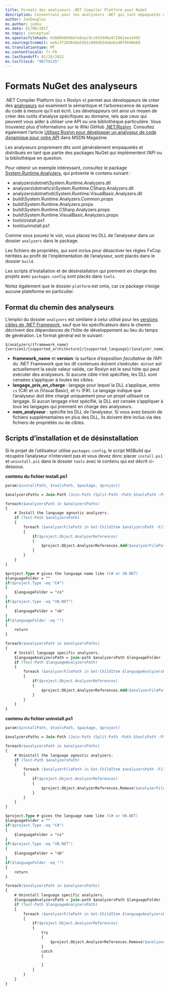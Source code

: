 ```yaml
---
title: Formats des analyseurs .NET Compiler Platform pour NuGet
description: Conventions pour les analyseurs .NET qui sont empaquetés et distribués avec les packages NuGet qui implémentent une API ou une bibliothèque.
author: JonDouglas
ms.author: jodou
ms.date: 01/09/2017
ms.topic: conceptual
ms.openlocfilehash: 63880b6b9bbfe6aac9cc6419d6a972062eea3495
ms.sourcegitcommit: ee6c3f203648a5561c809db54ebeb1d0f0598b68
ms.translationtype: MT
ms.contentlocale: fr-FR
ms.lasthandoff: 01/26/2021
ms.locfileid: "98774135"
---
```

# <a name="analyzer-nuget-formats"></a>Formats NuGet des analyseurs

.NET Compiler Platform (ou « Roslyn ») permet aux développeurs de créer des [analyseurs](https://github.com/dotnet/roslyn/blob/master/docs/wiki/How-To-Write-a-C%23-Analyzer-and-Code-Fix.md) qui examinent la sémantique et l’arborescence de syntaxe du code à mesure qu’il est écrit. Les développeurs ont ainsi un moyen de créer des outils d’analyse spécifiques au domaine, tels que ceux qui peuvent vous aider à utiliser une API ou une bibliothèque particulière. Vous trouverez plus d’informations sur le Wiki GitHub [.NET/Roslyn](https://github.com/dotnet/roslyn/wiki). Consultez également l’article [Utilisez Roslyn pour développer un analyseur de code dynamique pour votre API](/archive/msdn-magazine/2014/special-issue/csharp-and-visual-basic-use-roslyn-to-write-a-live-code-analyzer-for-your-api) dans MSDN Magazine.

Les analyseurs proprement dits sont généralement empaquetés et distribués en tant que partie des packages NuGet qui implémentent l’API ou la bibliothèque en question.

Pour obtenir un exemple intéressant, consultez le package [System.Runtime.Analyzers](https://www.nuget.org/packages/System.Runtime.Analyzers), qui présente le contenu suivant :

- analyzers\dotnet\System.Runtime.Analyzers.dll
- analyzers\dotnet\cs\System.Runtime.CSharp.Analyzers.dll
- analyzers\dotnet\vb\System.Runtime.VisualBasic.Analyzers.dll
- build\System.Runtime.Analyzers.Common.props
- build\System.Runtime.Analyzers.props
- build\System.Runtime.CSharp.Analyzers.props
- build\System.Runtime.VisualBasic.Analyzers.props
- tools\install.ps1
- tools\uninstall.ps1

Comme vous pouvez le voir, vous placez les DLL de l’analyseur dans un dossier `analyzers` dans le package.

Les fichiers de propriétés, qui sont inclus pour désactiver les règles FxCop héritées au profit de l’implémentation de l’analyseur, sont placés dans le dossier `build`.

Les scripts d’installation et de désinstallation qui prennent en charge des projets avec `packages.config` sont placés dans `tools`.

Notez également que le dossier `platform` est omis, car ce package n’exige aucune plateforme en particulier.


## <a name="analyzers-path-format"></a>Format du chemin des analyseurs

L’emploi du dossier `analyzers` est similaire à celui utilisé pour les [versions cibles de .NET Framework](../create-packages/supporting-multiple-target-frameworks.md), sauf que les spécificateurs dans le chemin décrivent des dépendances de l’hôte de développement au lieu du temps de génération. Le format général est le suivant :

```
$/analyzers/{framework_name}{version}/{supported_architecture}/{supported_language}/{analyzer_name}.dll
```

- **framework_name** et **version**: la surface d’exposition *facultative* de l’API du .NET Framework que les dll contenues doivent s’exécuter. `dotnet` est actuellement la seule valeur valide, car Roslyn est le seul hôte qui peut exécuter des analyseurs. Si aucune cible n’est spécifiée, les DLL sont censées s’appliquer à *toutes* les cibles.
- **langage_pris_en_charge** : langage pour lequel la DLL s’applique, entre `cs` (C#) et `vb` (Visual Basic), et `fs` (F#). Le langage indique que l’analyseur doit être chargé uniquement pour un projet utilisant ce langage. Si aucun langage n’est spécifié, la DLL est censée s’appliquer à *tous* les langages qui prennent en charge des analyseurs.
- **nom_analyseur** : spécifie les DLL de l’analyseur. Si vous avez besoin de fichiers supplémentaires en plus des DLL, ils doivent être inclus via des fichiers de propriétés ou de cibles.


## <a name="install-and-uninstall-scripts"></a>Scripts d’installation et de désinstallation

Si le projet de l’utilisateur utilise `packages.config`, le script MSBuild qui récupère l’analyseur n’intervient pas et vous devez donc placer `install.ps1` et `uninstall.ps1` dans le dossier `tools` avec le contenu qui est décrit ci-dessous.

**contenu du fichier install.ps1**

```ps
param($installPath, $toolsPath, $package, $project)

$analyzersPaths = Join-Path (Join-Path (Split-Path -Path $toolsPath -Parent) "analyzers" ) * -Resolve

foreach($analyzersPath in $analyzersPaths)
{
    # Install the language agnostic analyzers.
    if (Test-Path $analyzersPath)
    {
        foreach ($analyzerFilePath in Get-ChildItem $analyzersPath -Filter *.dll)
        {
            if($project.Object.AnalyzerReferences)
            {
                $project.Object.AnalyzerReferences.Add($analyzerFilePath.FullName)
            }
        }
    }
}

$project.Type # gives the language name like (C# or VB.NET)
$languageFolder = ""
if($project.Type -eq "C#")
{
    $languageFolder = "cs"
}
if($project.Type -eq "VB.NET")
{
    $languageFolder = "vb"
}
if($languageFolder -eq "")
{
    return
}

foreach($analyzersPath in $analyzersPaths)
{
    # Install language specific analyzers.
    $languageAnalyzersPath = join-path $analyzersPath $languageFolder
    if (Test-Path $languageAnalyzersPath)
    {
        foreach ($analyzerFilePath in Get-ChildItem $languageAnalyzersPath -Filter *.dll)
        {
            if($project.Object.AnalyzerReferences)
            {
                $project.Object.AnalyzerReferences.Add($analyzerFilePath.FullName)
            }
        }
    }
}
```


**contenu du fichier uninstall.ps1**

```ps
param($installPath, $toolsPath, $package, $project)

$analyzersPaths = Join-Path (Join-Path (Split-Path -Path $toolsPath -Parent) "analyzers" ) * -Resolve

foreach($analyzersPath in $analyzersPaths)
{
    # Uninstall the language agnostic analyzers.
    if (Test-Path $analyzersPath)
    {
        foreach ($analyzerFilePath in Get-ChildItem $analyzersPath -Filter *.dll)
        {
            if($project.Object.AnalyzerReferences)
            {
                $project.Object.AnalyzerReferences.Remove($analyzerFilePath.FullName)
            }
        }
    }
}

$project.Type # gives the language name like (C# or VB.NET)
$languageFolder = ""
if($project.Type -eq "C#")
{
    $languageFolder = "cs"
}
if($project.Type -eq "VB.NET")
{
    $languageFolder = "vb"
}
if($languageFolder -eq "")
{
    return
}

foreach($analyzersPath in $analyzersPaths)
{
    # Uninstall language specific analyzers.
    $languageAnalyzersPath = join-path $analyzersPath $languageFolder
    if (Test-Path $languageAnalyzersPath)
    {
        foreach ($analyzerFilePath in Get-ChildItem $languageAnalyzersPath -Filter *.dll)
        {
            if($project.Object.AnalyzerReferences)
            {
                try
                {
                    $project.Object.AnalyzerReferences.Remove($analyzerFilePath.FullName)
                }
                catch
                {

                }
            }
        }
    }
}
```
